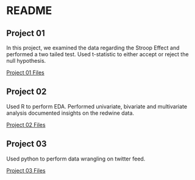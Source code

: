 # README

## Project 01
In this project, we examined the data regarding the Stroop Effect and performed a two tailed test. Used t-statistic to either accept or reject the null hypothesis.

[Project 01 Files](https://github.com/amitshankar/Udacity/tree/master/Data_Analyst_Nanodegree/Term_02/Project_01)

## Project 02
Used R to perform EDA. Performed univariate, bivariate and multivariate analysis documented insights on the redwine data.

[Project 02 Files](https://github.com/amitshankar/Udacity/tree/master/Data_Analyst_Nanodegree/Term_02/Project_02)

## Project 03
Used python to perform data wrangling on twitter feed.

[Project 03 Files](https://github.com/amitshankar/Udacity/tree/master/Data_Analyst_Nanodegree/Term_02/Project_03)
